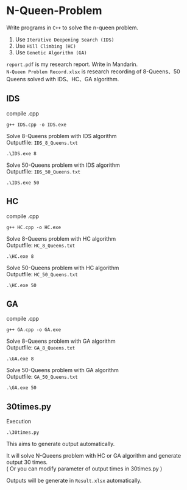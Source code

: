 # N-Queen-Problem

Write programs in `C++` to solve the n-queen problem.
1. Use `Iterative Deepening Search (IDS) `
2. Use `Hill Climbing (HC)`
3. Use `Genetic Algorithm (GA)`

`report.pdf` is my research report. Write in Mandarin. <br>
`N-Queen Problem Record.xlsx` is research recording of 8-Queens、50 Queens solved with IDS、HC、GA algorithm.

## IDS

compile .cpp
```
g++ IDS.cpp -o IDS.exe
```

Solve 8-Queens problem with IDS algorithm <br>
Outputfile: `IDS_8_Queens.txt`
```
.\IDS.exe 8
```

Solve 50-Queens problem with IDS algorithm<br>
Outputfile: `IDS_50_Queens.txt`
```
.\IDS.exe 50
```

## HC

compile .cpp
```
g++ HC.cpp -o HC.exe
```

Solve 8-Queens problem with HC algorithm <br>
Outputfile: `HC_8_Queens.txt`
```
.\HC.exe 8
```

Solve 50-Queens problem with HC algorithm <br>
Outputfile: `HC_50_Queens.txt`
```
.\HC.exe 50
```

## GA

compile .cpp
```
g++ GA.cpp -o GA.exe
```

Solve 8-Queens problem with GA algorithm <br>
Outputfile: `GA_8_Queens.txt`
```
.\GA.exe 8
```

Solve 50-Queens problem with GA algorithm <br>
Outputfile: `GA_50_Queens.txt`
```
.\GA.exe 50
```

## 30times.py

Execution
```
.\30times.py
```
This aims to generate output automatically. <br>

It will solve N-Queens problem with HC or GA algorithm and generate output 30 times.<br>
( Or you can modify parameter of output times in 30times.py ) <br>

Outputs will be generate in `Result.xlsx` automatically.
